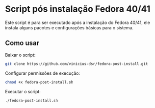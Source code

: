 # Script pós instalação Fedora 40/41

Este script é para ser executado após a instalação do Fedora 40/41, ele instala alguns pacotes e configurações básicas para o sistema.

## Como usar

Baixar o script:
```bash
git clone https://github.com/vinicius-dsr/fedora-post-install.git
```

Configurar permissões de execução:
```bash
chmod +x fedora-post-install.sh
```

Executar o script:
```bash
./fedora-post-install.sh
```
